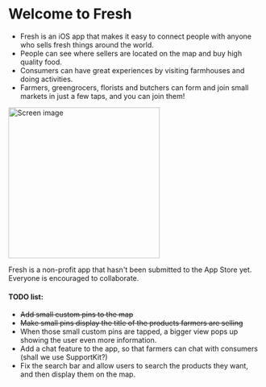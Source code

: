 # Welcome to Fresh

* Fresh is an iOS app that makes it easy to connect people with anyone who sells fresh things around the world.
* People can see where sellers are located on the map and buy high quality food.
* Consumers can have great experiences by visiting farmhouses and doing activities.
* Farmers, greengrocers, florists and butchers can form and join small markets in just a few taps, and you can join them!

<img align="middle" src="http://i.imgur.com/3NO0SjR.png" alt="Screen image" width="300">

Fresh is a non-profit app that hasn't been submitted to the App Store yet. Everyone is encouraged to collaborate.

#### TODO list:
* <strike>Add small custom pins to the map</strike>
* <strike>Make small pins display the title of the products farmers are selling</strike>
* When those small custom pins are tapped, a bigger view pops up showing the user even more information.
* Add a chat feature to the app, so that farmers can chat with consumers (shall we use SupportKit?)
* Fix the search bar and allow users to search the products they want, and then display them on the map.

